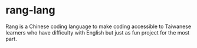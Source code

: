 # rang-lang
Rang is a Chinese coding language to make coding accessible to Taiwanese learners who have difficulty with English but just as fun project for the most part.
